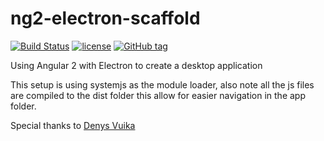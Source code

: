 # ng2-electron-scaffold

[![Build Status](https://travis-ci.org/kaytalium/ng2-electron-scaffold.svg?branch=master)](https://travis-ci.org/kaytalium/ng2-electron-scaffold)
[![license](https://img.shields.io/github/license/kaytalium/ng2-electron-scaffold.svg)](LICENSE)
[![GitHub tag](https://img.shields.io/github/tag/kaytalium/ng2-electron-scaffold.svg)]()

Using Angular 2 with Electron to create a desktop application 

This setup is using systemjs as the module loader, also note all the js files are compiled to the dist folder this allow for easier navigation in the app folder.

Special thanks to [Denys Vuika](https://medium.com/@DenysVuika/using-angular-2-with-electron-a9fa0715cf12#.ey3prjuta")
